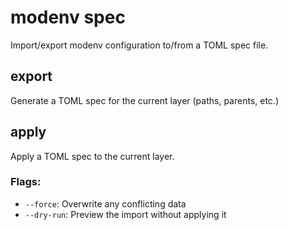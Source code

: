 # modenv spec

Import/export modenv configuration to/from a TOML spec file.

## export
Generate a TOML spec for the current layer (paths, parents, etc.)

## apply
Apply a TOML spec to the current layer.

### Flags:
- `--force`: Overwrite any conflicting data
- `--dry-run`: Preview the import without applying it
